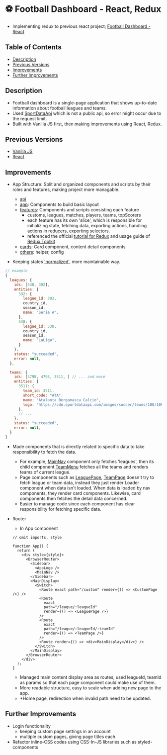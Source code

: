 # ⚽ Football Dashboard - React, Redux

- Implementing redux to previous react project; [Football Dashboard - React](https://github.com/sanginchun/football-dashboard-react)

## Table of Contents

- [Description](https://github.com/sanginchun/football-dashboard-react-redux#description)
- [Previous Versions](https://github.com/sanginchun/football-dashboard-react-redux#previous-versions)
- [Improvements](https://github.com/sanginchun/football-dashboard-react-redux#improvements)
- [Further Improvements](https://github.com/sanginchun/football-dashboard-react-redux#further-improvements)

## Description

- Football dashboard is a single-page application that shows up-to-date information about football leagues and teams.
- Used [SportDataApi](https://sportdataapi.com/football-soccer-api) which is not a public api, so error might occur due to the request limit.
- Built with Vanilla JS first, then making improvements using React, Redux.

## Previous Versions

- [Vanilla JS](https://github.com/sanginchun/football-dashboard)
- [React](https://github.com/sanginchun/football-dashboard-react)

## Improvements

- App Structure: Split and organized components and scripts by their roles and features, making project more managable.

  - [api](https://github.com/sanginchun/football-dashboard-react-redux/tree/master/src/api)
  - [app](https://github.com/sanginchun/football-dashboard-react-redux/tree/master/src/app): Components to build basic layout
  - [features](https://github.com/sanginchun/football-dashboard-react-redux/tree/master/src/features): Components and scripts consisting each feature
    - customs, leagues, matches, players, teams, topScorers
    - each feature has its own 'slice', which is responsible for initializing state, fetching data, exporting actions, handling actions in reducers, exporting selectors.
    - referenced the official [tutorial for Redux](https://redux.js.org/tutorials/essentials/part-1-overview-concepts) and usage guide of [Redux Toolkit](https://redux-toolkit.js.org/usage/usage-guide)
  - [cards](https://github.com/sanginchun/football-dashboard-react-redux/tree/master/src/cards): Card component, content detail components
  - [others](https://github.com/sanginchun/football-dashboard-react-redux/tree/master/src/others): helper, config

- Keeping states ['normalized'](https://redux.js.org/tutorials/essentials/part-6-performance-normalization#normalized-state-structure), more maintainable way.

```JavaScript
// example
{
  leagues: {
    ids: [538, 392],
    entities: {
      392: {
        league_id: 392,
        country_id,
        season_id,
        name: "Serie A",
      },
      538: {
        league_id: 538,
        country_id,
        season_id,
        name: "LaLiga",
      }
    },
    status: "succeeded",
    error: null,
  },

  teams: {
    ids: [4798, 4795, 3511, ] // ... and more
    entities: {
      3511: {
        team_id: 3511,
        short_code: "ATA",
        name: "Atalanta Bergamasca Calcio",
        logo: "https://cdn.sportdataapi.com/images/soccer/teams/100/109.png",
      },
      // ...
    },
    status: "succeeded",
    error: null,
  }
}

```

- Made components that is directly related to specific data to take responsibility to fetch the data.

  - For example, [MainNav](https://github.com/sanginchun/football-dashboard-react-redux/blob/master/src/app/MainNav.js) component only fetches 'leagues', then its child component [TeamMenu](https://github.com/sanginchun/football-dashboard-react-redux/blob/master/src/features/teams/TeamMenu.js) fetches all the teams and renders teams of current league.
  - Page components such as [LeaguePage](https://github.com/sanginchun/football-dashboard-react-redux/blob/master/src/features/leagues/LeaguePage.js), [TeamPage](https://github.com/sanginchun/football-dashboard-react-redux/blob/master/src/features/teams/TeamPage.js) doesn't try to fetch league or team data, instead they just render Loader component when data isn't loaded. When data is loaded by nav components, they render card components. Likewise, card components then fetches the detail data concerned.
  - Easier to manage code since each component has clear responsibility for fetching specific data.

- Router

  - In App component

  ```JSX
  // omit imports, style

  function App() {
    return (
      <div style={style}>
        <BrowserRouter>
          <Sidebar>
            <AppLogo />
            <MainNav />
          </Sidebar>
          <MainDisplay>
            <Switch>
              <Route exact path="/custom" render={() => <CustomPage />} />
              <Route
                exact
                path="/league/:leagueId"
                render={() => <LeaguePage />}
              />
              <Route
                exact
                path="/league/:leagueId/:teamId"
                render={() => <TeamPage />}
              />
              <Route render={() => <div>MainDisplay</div>} />
            </Switch>
          </MainDisplay>
        </BrowserRouter>
      </div>
    );
  }
  ```

  - Managed main content display area as routes, used leagueId, teamId as params so that each page component could make use of them.
  - More readable structure, easy to scale when adding new page to the app.
  - \*Home page, redirection when invalid path need to be updated.

## Further Improvements

- Login functionality
  - keeping custom page settings in an account
  - multiple custom pages, giving page titles each
- Refactor inline-CSS codes using CSS-In-JS libraries such as styled-components
